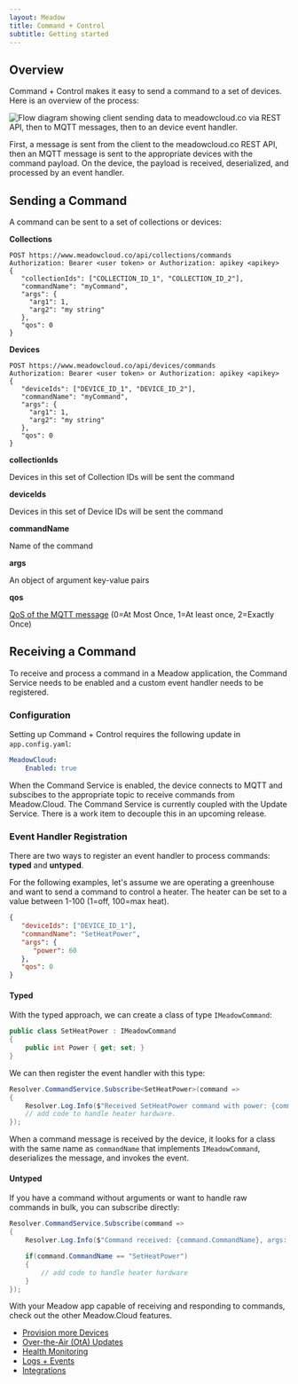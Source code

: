 ```yaml
---
layout: Meadow
title: Command + Control
subtitle: Getting started
---
```


## Overview

Command + Control makes it easy to send a command to a set of devices. Here is an overview of the process:

![Flow diagram showing client sending data to meadowcloud.co via REST API, then to MQTT messages, then to an device event handler.](cmd_overview.png "Command + Control Overview")

First, a message is sent from the client to the meadowcloud.co REST API, then an MQTT message is sent to the appropriate devices with the command payload. On the device, the payload is received, deserialized, and processed by an event handler.

## Sending a Command

A command can be sent to a set of collections or devices:

**Collections**

```log
POST https://www.meadowcloud.co/api/collections/commands
Authorization: Bearer <user token> or Authorization: apikey <apikey>
{
   "collectionIds": ["COLLECTION_ID_1", "COLLECTION_ID_2"],
   "commandName": "myCommand",
   "args": {
     "arg1": 1,
     "arg2": "my string"
   },
   "qos": 0
}
```

**Devices**

```log
POST https://www.meadowcloud.co/api/devices/commands
Authorization: Bearer <user token> or Authorization: apikey <apikey>
{
   "deviceIds": ["DEVICE_ID_1", "DEVICE_ID_2"],
   "commandName": "myCommand",
   "args": {
     "arg1": 1,
     "arg2": "my string"
   },
   "qos": 0
}
```

**collectionIds**

Devices in this set of Collection IDs will be sent the command

**deviceIds**

Devices in this set of Device IDs will be sent the command

**commandName**

Name of the command

**args**

An object of argument key-value pairs

**qos**

[QoS of the MQTT message](https://www.hivemq.com/blog/mqtt-essentials-part-6-mqtt-quality-of-service-levels/) (0=At Most Once, 1=At least once, 2=Exactly Once)

## Receiving a Command

To receive and process a command in a Meadow application, the Command Service needs to be enabled and a custom event handler needs to be registered.

### Configuration

Setting up Command + Control requires the following update in `app.config.yaml`:

```yaml
MeadowCloud:
    Enabled: true
```

When the Command Service is enabled, the device connects to MQTT and subscibes to the appropriate topic to receive commands from Meadow.Cloud. The Command Service is currently coupled with the Update Service. There is a work item to decouple this in an upcoming release.

### Event Handler Registration

There are two ways to register an event handler to process commands: **typed** and **untyped**.

For the following examples, let's assume we are operating a greenhouse and want to send a command to control a heater. The heater can be set to a value between 1-100 (1=off, 100=max heat).

```json
{
   "deviceIds": ["DEVICE_ID_1"],
   "commandName": "SetHeatPower",
   "args": {
      "power": 60
   },
   "qos": 0
}
```

#### Typed

With the typed approach, we can create a class of type `IMeadowCommand`:

```csharp
public class SetHeatPower : IMeadowCommand
{
    public int Power { get; set; }
}
```

We can then register the event handler with this type:

```csharp
Resolver.CommandService.Subscribe<SetHeatPower>(command =>
{
    Resolver.Log.Info($"Received SetHeatPower command with power: {command.Power}");
    // add code to handle heater hardware.
});
```

When a command message is received by the device, it looks for a class with the same name as `commandName` that implements `IMeadowCommand`, deserializes the message, and invokes the event.

#### Untyped

If you have a command without arguments or want to handle raw commands in bulk, you can subscribe directly:

```csharp
Resolver.CommandService.Subscribe(command =>
{
    Resolver.Log.Info($"Command received: {command.CommandName}, args: {command.Arguments}");

    if(command.CommandName == "SetHeatPower")
    {
        // add code to handle heater hardware
    }
});
```

With your Meadow app capable of receiving and responding to commands, check out the other Meadow.Cloud features.

* [Provision more Devices](../Device_Provisioning/)
* [Over-the-Air (OtA) Updates](../OtA_Updates/)
* [Health Monitoring](../Health_Monitoring/)
* [Logs + Events](../Logs_Events/)
* [Integrations](../Integrations/)
